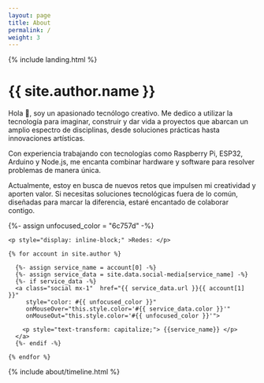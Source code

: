 ```yaml
---
layout: page
title: About
permalink: /
weight: 3
---
```


{% include landing.html %}

# **{{ site.author.name }}**

Hola 👋, soy un apasionado tecnólogo creativo. Me dedico a utilizar la tecnología para imaginar, construir y dar vida a proyectos que abarcan un amplio espectro de disciplinas, desde soluciones prácticas hasta innovaciones artísticas.

Con experiencia trabajando con tecnologías como Raspberry Pi, ESP32, Arduino y Node.js, me encanta combinar hardware y software para resolver problemas de manera única.

Actualmente, estoy en busca de nuevos retos que impulsen mi creatividad y aporten valor. Si necesitas soluciones tecnológicas fuera de lo común, diseñadas para marcar la diferencia, estaré encantado de colaborar contigo.

<div class="row">
  <div>
    {%- assign unfocused_color = "6c757d" -%}

    <p style="display: inline-block;" >Redes: </p>

    {% for account in site.author %}

      {%- assign service_name = account[0] -%}
      {%- assign service_data = site.data.social-media[service_name] -%}
      {%- if service_data -%}    
      <a class="social mx-1"  href="{{ service_data.url }}{{ account[1] }}"
         style="color: #{{ unfocused_color }}"
         onMouseOver="this.style.color='#{{ service_data.color }}'"
         onMouseOut="this.style.color='#{{ unfocused_color }}'">

        <p style="text-transform: capitalize;"> {{service_name}} </p>
      </a>
      {%- endif -%}

    {% endfor %}
  </div>
</div>

<!--
<div class="row">
{% include about/skills_resumen.html source=site.data.skills_resumen %}
</div>
-->

<div class="row" style="display: block;">
{% include about/timeline.html %}
</div>
